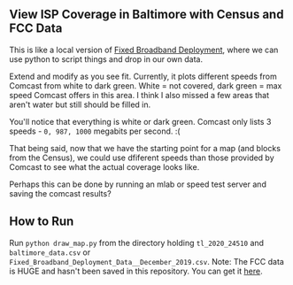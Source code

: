 ## View ISP Coverage in Baltimore with Census and FCC Data

This is like a local version of [Fixed Broadband Deployment](https://broadbandmap.fcc.gov/), where we can use python to script things and drop in our own data. 



Extend and modify as you see fit. Currently, it plots different speeds from Comcast from white to dark green. White = not covered, dark green = max speed Comcast offers in this area. I think I also missed a few areas that aren't water but still should be filled in.



You'll notice that everything is white or dark green. Comcast only lists 3 speeds - `0, 987, 1000` megabits per second. :(



That being said, now that we have the starting point for a map (and blocks from the Census), we could use dfiferent speeds than those provided by Comcast to see what the actual coverage looks like.



Perhaps this can be done by running an mlab or speed test server and saving the comcast results?



## How to Run

Run `python draw_map.py` from the directory holding `tl_2020_24510` and `baltimore_data.csv` or `Fixed_Broadband_Deployment_Data__December_2019.csv`. Note: The FCC data is HUGE and hasn't been saved in this repository. You can get it [here](https://opendata.fcc.gov/Wireline/Fixed-Broadband-Deployment-Data-December-2019/whue-6pnt).
